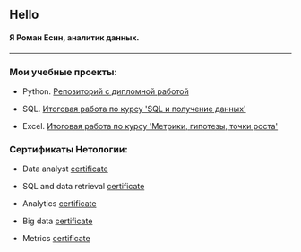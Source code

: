 ## Hello

#### Я Роман Есин, аналитик данных.  
  
---  

### Мои учебные проекты:

- Python.    [Репозиторий с дипломной работой](https://github.com/graff1te/Python-fitness-project) 
    
- SQL.       [Итоговая работа по курсу 'SQL и получение данных'](https://github.com/graff1te/SQL-total-airports)  

- Excel.       [Итоговая работа по курсу 'Метрики, гипотезы, точки роста'](https://github.com/graff1te/Metrics-online-store.git)  
    
### Сертификаты Нетологии:  

- Data analyst [certificate](https://drive.google.com/file/d/1f-2AvQLusHDI8rS5_0mWd-Z3wWSUJ5JU/view?usp=sharing)

- SQL and data retrieval [certificate](https://drive.google.com/file/d/1m5GF42EcwyD3zNw7kRmVBVjrTKV_mPls/view?usp=sharing)

- Analytics  [certificate](https://drive.google.com/file/d/17pTGhMjfdt22MWYjC6NERtOJCXL2n5dy/view?usp=sharing)

- Big data  [certificate](https://drive.google.com/file/d/15I5ma_Vzsr5ZWCQ6MOc6bkIElQY2y2Gv/view?usp=sharing)

- Metrics  [certificate](https://drive.google.com/file/d/1WOf9KgMKeSLgL3I8opPXR_qLSdNp6xpj/view?usp=sharing)

